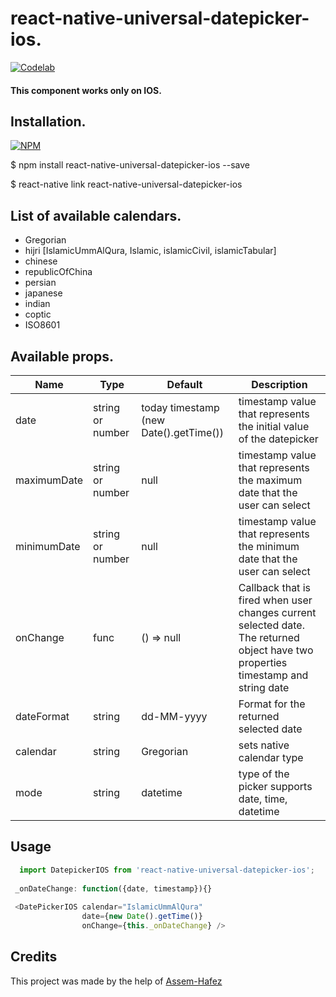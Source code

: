 # react-native-universal-datepicker-ios.
[![Codelab](http://www.codelabsys.com/images/logo.png)](http://www.codelabsys.com/)

#### This component works only on IOS.

## Installation.
   [![NPM](https://nodei.co/npm/react-native-hijri-date-picker-android.png?downloads=true&downloadRank=true&stars=true)](https://nodei.co/npm/react-native-hijri-date-picker-android/)
   
$ npm install react-native-universal-datepicker-ios --save

$ react-native link react-native-universal-datepicker-ios

## List of available calendars.
* Gregorian
* hijri [IslamicUmmAlQura, Islamic, islamicCivil, islamicTabular]
* chinese
* republicOfChina
* persian 
* japanese
* indian
* coptic
* ISO8601

## Available props.

| Name | Type| Default | Description |
| --- | --- | --- | --- |
| date | string or number | today timestamp (new Date().getTime()) | timestamp value that represents the initial value of the datepicker |
| maximumDate | string or number | null | timestamp value that represents the maximum date that the user can select |
| minimumDate | string or number | null | timestamp value that represents the minimum date that the user can select |
| onChange | func | () => null | Callback that is fired when user changes current selected date. The returned object have two properties timestamp and string date |
| dateFormat | string | dd-MM-yyyy | Format for the returned selected date |
| calendar | string | Gregorian | sets native calendar type |
| mode | string | datetime | type of the picker supports date, time, datetime |

## Usage

```javascript
  import DatepickerIOS from 'react-native-universal-datepicker-ios';
  
 _onDateChange: function({date, timestamp}){}
 
 <DatePickerIOS calendar="IslamicUmmAlQura" 
                date={new Date().getTime()}  
                onChange={this._onDateChange} />
```

## Credits

This project was made by the help of [Assem-Hafez](https://github.com/Assem-Hafez)
